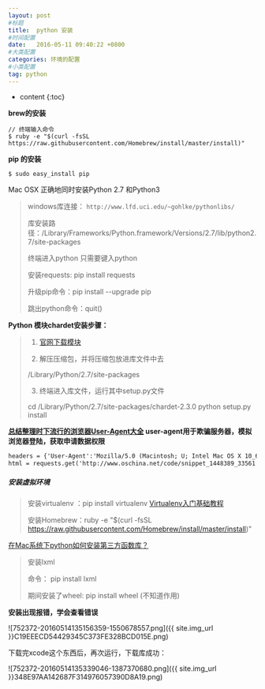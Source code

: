 ```yaml
---
layout: post
#标题
title:  python 安装
#时间配置
date:   2016-05-11 09:40:22 +0800
#大类配置
categories: 环境的配置
#小类配置
tag: python
---
```


* content
{:toc}


**brew的安装**

```shell
// 终端输入命令
$ ruby -e "$(curl -fsSL https://raw.githubusercontent.com/Homebrew/install/master/install)"
```

**pip 的安装**

```shell
$ sudo easy_install pip
```
Mac OSX 正确地同时安装Python 2.7 和Python3

> windows库连接： `http://www.lfd.uci.edu/~gohlke/pythonlibs/`
>
> 库安装路径：/Library/Frameworks/Python.framework/Versions/2.7/lib/python2.7/site-packages
>
> 终端进入python 只需要键入python
>
> 安装requests: pip install requests
>
> 升级pip命令：pip install --upgrade pip
>
> 跳出python命令：quit()

**Python 模块chardet安装步骤：**

> 1. <a href="https://pypi.python.org/pypi/chardet" target="_blank">官网下载模块</a><br>
>
> 2. 解压压缩包，并将压缩包放进库文件中去 
> 
> /Library/Python/2.7/site-packages
>
> 3. 终端进入库文件，运行其中setup.py文件 
>
> cd /Library/Python/2.7/site-packages/chardet-2.3.0
> python setup.py install

 

**<a href="http://www.fanli7.net/a/JAVAbiancheng/ANT/20140729/482455.html" target="_blank">总结整理时下流行的浏览器User-Agent大全</a> user-agent用于欺骗服务器，模拟浏览器登陆，获取申请数据权限**

```html
headers = {'User-Agent':'Mozilla/5.0 (Macintosh; U; Intel Mac OS X 10_6_8; en-us) AppleWebKit/534.50 (KHTML, like Gecko) Version/5.1 Safari/534.50'}
html = requests.get('http://www.oschina.net/code/snippet_1448389_33561',headers = headers)
```

##### 安装虚拟环境

> 安装virtualenv ：pip install virtualenv  <a href="http://flask123.sinaapp.com/article/39/" target="_blank">Virtualenv入门基础教程</a>
>
> 安装Homebrew：ruby -e "$(curl -fsSL https://raw.githubusercontent.com/Homebrew/install/master/install)"

 

<a href="http://www.zhihu.com/question/34913496" target="_blank">在Mac系统下python如何安装第三方函数库？</a><br>

 

> 安装lxml
> 
> 命令： pip install lxml
> 
> 期间安装了wheel: pip install wheel (不知道作用)

**安装出现报错，学会查看错误**


![752372-20160514135156359-1550678557.png]({{ site.img_url }}C19EEECD54429345C373FE328BCD015E.png)
 

下载完xcode这个东西后，再次运行，下载库成功：

![752372-20160514135339046-1387370680.png]({{ site.img_url }}348E97AA142687F314976057390D8A19.png)